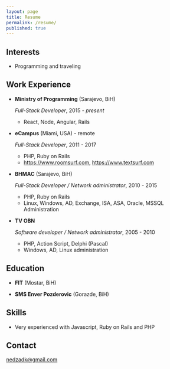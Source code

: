 ```yaml
---
layout: page
title: Resume
permalink: /resume/
published: true
---
```


Interests
---------

*   Programming and traveling


Work Experience
---------------

*   **Ministry of Programming** (Sarajevo, BiH)

    *Full-Stack Developer*, 2015 - *present*

    -   React, Node, Angular, Rails

*   **eCampus** (Miami, USA) - remote

    *Full-Stack Developer*, 2011 - 2017

    -   PHP, Ruby on Rails
    -   https://www.roomsurf.com, https://www.textsurf.com

*   **BHMAC** (Sarajevo, BiH)

    *Full-Stack Developer / Network administrator*, 2010 - 2015

    -   PHP, Ruby on Rails
    -   Linux, Windows, AD, Exchange, ISA, ASA, Oracle, MSSQL Administration

*   **TV OBN**

    *Software developer / Network administrator*, 2005 - 2010

    -   PHP, Action Script, Delphi (Pascal)
    -   Windows, AD, Linux administration 


Education
---------

*   **FIT** (Mostar, BiH)

*   **SMS Enver Pozderovic** (Gorazde, BiH)

   


Skills
------

*   Very experienced with Javascript, Ruby on Rails and PHP



Contact
------

[nedzadk@gmail.com](mailto:nedzadk@gmail.com)
